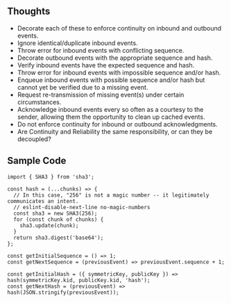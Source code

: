 ## Thoughts

 * Decorate each of these to enforce continuity on inbound and outbound events.
 * Ignore identical/duplicate inbound events.
 * Throw error for inbound events with conflicting sequence.
 * Decorate outbound events with the appropriate sequence and hash.
 * Verify inbound events have the expected sequence and hash.
 * Throw error for inbound events with impossible sequence and/or hash.
 * Enqueue inbound events with possible sequence and/or hash but cannot yet be verified due to a missing event.
 * Request re-transmission of missing event(s) under certain circumstances.
 * Acknowledge inbound events every so often as a courtesy to the sender, allowing them the opportunity to clean up cached events.
 * Do not enforce continuity for inbound or outbound acknowledgments.
 * Are Continuity and Reliability the same responsibility, or can they be decoupled?

## Sample Code

```
import { SHA3 } from 'sha3';

const hash = (...chunks) => {
  // In this case, "256" is not a magic number -- it legitimately communicates an intent.
  // eslint-disable-next-line no-magic-numbers
  const sha3 = new SHA3(256);
  for (const chunk of chunks) {
    sha3.update(chunk);
  }
  return sha3.digest('base64');
};

const getInitialSequence = () => 1;
const getNextSequence = (previousEvent) => previousEvent.sequence + 1;

const getInitialHash = ({ symmetricKey, publicKey }) => hash(symmetricKey.kid, publicKey.kid, 'hash');
const getNextHash = (previousEvent) => hash(JSON.stringify(previousEvent));
```
